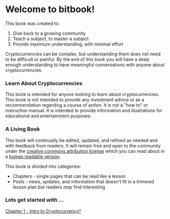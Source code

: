 <link rel="stylesheet" type="text/css" href="assets/index.css">
<script src="assets/index.js"></script>

# Welcome to bitbook!

This book was created to:

1. Give back to a growing community
2. Teach a subject, to master a subject
3. Provide maximum understanding, with minimal effort

Cryptocurrencies can be complex, but understanding them does not need to be difficult or painful.  By the end of this book you will have a deep enough understanding to have meaningful conversations with anyone about cryptocurrencies.


### Learn About Cryptocurrencies

This book is intended for anyone looking to *learn* about cryptocurrencies. This book is not intended to provide any investment advice or as a recommendation regarding a course of action. It is not a "how to" or instruction manual.  It is intended to provide information and illustrations for educational and entertainment purposes.


### A Living Book

This book will continually be edited, updated, and refined as needed and with feedback from readers.  It will remain free and open to the community under the [creative commons attribution license](https://creativecommons.org/licenses/by/4.0/legalcode) which you can read about in a [human readable version](https://creativecommons.org/licenses/by-nd/4.0/).

This book is divided into categories:

 * Chapters - single pages that can be read like a lesson
 * Posts - news, updates, and information that doesn't fit in a trimmed lesson plan but readers *may* find interesting




### Lets get started with ...
[Chapter 1 - Intro to Cryptocurrency?](./chapters/01-intro_to_cryptocurrency.md)
